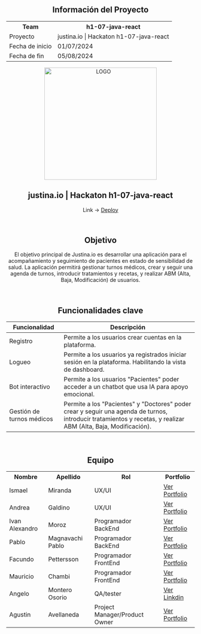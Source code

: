 <h2 align="center">
Información del Proyecto
</h2>

<table align="center">
  <tr>
    <th>Team</th>
    <th>h1-07-java-react</th>
  </tr>
  <tr>
    <td>Proyecto</td>
    <td>justina.io | Hackaton h1-07-java-react</td>
  </tr>
  <tr>
    <td>Fecha de inicio</td>
    <td>01/07/2024</td>
  </tr>
  <tr>
    <td>Fecha de fin</td>
    <td>05/08/2024</td>
  </tr>
 
</table>


<div align="center">

<img src="https://res.cloudinary.com/draig/image/upload/v1722290699/pruebas/upiunhnmho2z959bwb33.png" width="300" alt="LOGO">

  <h2>justina.io | Hackaton h1-07-java-react</h2>

<p>Link -> <a href="https://justina-io-h107.netlify.app/">Deploy</a></p>
</div>

<br>

<h2 align="center">Objetivo</h2>

<p align="center">El objetivo principal de Justina.io es desarrollar una aplicación para el acompañamiento y seguimiento de pacientes en estado de sensibilidad de salud. La aplicación permitirá gestionar turnos médicos, crear y seguir una agenda de turnos, introducir tratamientos y recetas, y realizar ABM (Alta, Baja, Modificación) de usuarios. </p>

<br>

<div align="center">
<h2>Funcionalidades clave</h2>
</div>


| Funcionalidad | Descripción |
|---|---|
| Registro | Permite a los usuarios crear cuentas en la plataforma. |
| Logueo  | Permite a los usuarios ya registrados iniciar sesión en la plataforma. Habilitando la vista de dashboard.|
| Bot interactivo | Permite a los usuarios "Pacientes" poder acceder a un chatbot que usa IA para apoyo emocional. |
| Gestión de turnos médicos | Permite a los "Pacientes" y "Doctores" poder crear y seguir una agenda de turnos, introducir tratamientos y recetas, y realizar ABM (Alta, Baja, Modificación). |



<br>

<h2 align="center">Equipo</h2>

<table align="center">
  <tr>
    <th>Nombre</th>
    <th>Apellido</th>
    <th>Rol</th>
    <th>Portfolio</th>
  </tr>
  <tr>
    <td>Ismael</td>
    <td>Miranda</td>
    <td>UX/UI</td>
    <td><a href="https://www.behance.net/ismaelmiranda4" target="_blank">Ver Portfolio</a></td>
  </tr>
    <tr>
    <td>Andrea</td>
    <td>Galdino</td>
    <td>UX/UI</td>
    <td><a href="https://www.behance.net/andreagastaldimx" target="_blank">Ver Portfolio</a></td>
  </tr>
   <tr>
    <td>Ivan Alexandro</td>
    <td>Moroz</td>
    <td>Programador BackEnd</td>
    <td><a href="https://alexandromoroz.github.io" target="_blank">Ver Portfolio</a></td>
  </tr>
  <tr>
    <td>Pablo</td>
    <td>Magnavachi Pablo</td>
    <td>Programador BackEnd</td>
    <td><a href="https://pablomagna.github.io/" target="_blank">Ver Portfolio</a></td>
  </tr>
  <tr>
    <td>Facundo</td>
    <td>Pettersson</td>
    <td>Programador FrontEnd</td>
  <td><a href="https://porfolio-web-psi.vercel.app/" target="_blank">Ver Portfolio</a></td>
  </tr>
  <tr>
    <td>Mauricio</td>
    <td>Chambi</td>
    <td>Programador FrontEnd</td>
    <td><a href="https://mauricio-chambi.netlify.app/" target="_blank">Ver Portfolio</a></td>
  </tr>
    <tr>
    <td>Angelo </td>
    <td>Montero Osorio</td>
    <td>QA/tester</td>
    <td><a href="https://www.linkedin.com/in/angelo-montero-ba4486239/" target="_blank">Ver Linkdin</a></td>
  </tr>
   <tr>
    <td>Agustin</td>
    <td>Avellaneda</td>
    <td>Project Manager/Product Owner</td>
    <td><a href="https://portfolio.agustin.top" target="_blank">Ver Portfolio</a></td>
  </tr>
</table>
